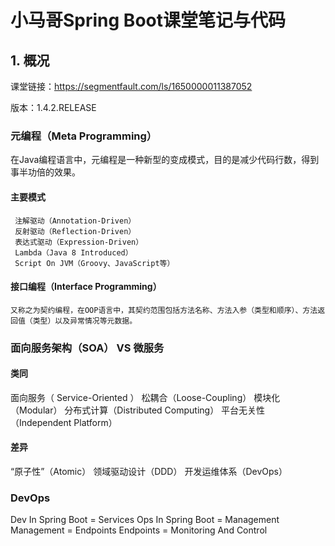 # 小马哥Spring Boot课堂笔记与代码

## 1. 概况
课堂链接：https://segmentfault.com/ls/1650000011387052

版本：1.4.2.RELEASE

### 元编程（Meta Programming）

在Java编程语言中，元编程是一种新型的变成模式，目的是减少代码行数，得到事半功倍的效果。
#### 主要模式
     注解驱动（Annotation-Driven）
     反射驱动（Reflection-Driven）
     表达式驱动（Expression-Driven）
     Lambda（Java 8 Introduced）
     Script On JVM（Groovy、JavaScript等）
#### 接口编程（Interface Programming）
    又称之为契约编程，在OOP语言中，其契约范围包括方法名称、方法入参（类型和顺序）、方法返回值（类型）以及异常情况等元数据。

### 面向服务架构（SOA） VS 微服务
####   类同
   面向服务（ Service-Oriented ）
   松耦合（Loose-Coupling）
   模块化（Modular）
   分布式计算（Distributed Computing）
   平台无关性（Independent Platform）
####   差异
   “原子性”（Atomic）
   领域驱动设计（DDD）
   开发运维体系（DevOps）

### DevOps

Dev In Spring Boot  = Services
Ops In Spring Boot = Management
Management = Endpoints
Endpoints = Monitoring And Control


